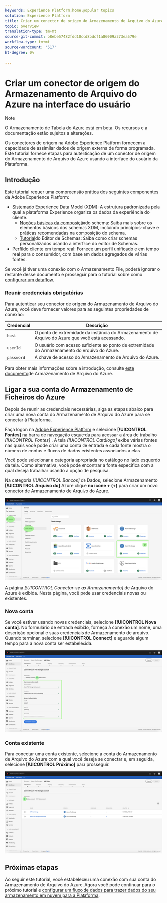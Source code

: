```yaml
---
keywords: Experience Platform;home;popular topics
solution: Experience Platform
title: Criar um conector de origem do Armazenamento de Arquivo do Azure na interface do usuário
topic: overview
translation-type: tm+mt
source-git-commit: b8ebe57482fdd10ccd8bdcf1a86009a373ea579e
workflow-type: tm+mt
source-wordcount: '517'
ht-degree: 0%

---
```



# Criar um conector de origem do Armazenamento de Arquivo do Azure na interface do usuário

>[!NOTE]
>O Armazenamento de Tabela do Azure está em beta. Os recursos e a documentação estão sujeitos a alterações.

Os conectores de origem na Adobe Experience Platform fornecem a capacidade de assimilar dados de origem externa de forma programada. Este tutorial fornece etapas para autenticação de um conector de origem do Armazenamento de Arquivo do Azure usando a interface do usuário da Plataforma.

## Introdução

Este tutorial requer uma compreensão prática dos seguintes componentes da Adobe Experience Platform:

- [Sistema](../../../../../xdm/home.md)do Experience Data Model (XDM): A estrutura padronizada pela qual a plataforma Experience organiza os dados da experiência do cliente.
   - [Noções básicas da composição](../../../../../xdm/schema/composition.md)do schema: Saiba mais sobre os elementos básicos dos schemas XDM, incluindo princípios-chave e práticas recomendadas na composição do schema.
   - [Tutorial](../../../../../xdm/tutorials/create-schema-ui.md)do Editor de Schemas: Saiba como criar schemas personalizados usando a interface do editor de Schemas.
- [Perfil](../../../../../profile/home.md)do cliente em tempo real: Fornece um perfil unificado e em tempo real para o consumidor, com base em dados agregados de várias fontes.

Se você já tiver uma conexão com o Armazenamento File, poderá ignorar o restante desse documento e prosseguir para o tutorial sobre como [configurar um dataflow](../../dataflow/batch/cloud-storage.md).

### Reunir credenciais obrigatórias

Para autenticar seu conector de origem do Armazenamento de Arquivo do Azure, você deve fornecer valores para as seguintes propriedades de conexão:

| Credencial | Descrição |
| ---------- | ----------- |
| `host` | O ponto de extremidade da instância do Armazenamento de Arquivo do Azure que você está acessando. |
| `userId` | O usuário com acesso suficiente ao ponto de extremidade do Armazenamento do Arquivo do Azure. |
| `password` | A chave de acesso do Armazenamento de Arquivo do Azure. |

Para obter mais informações sobre a introdução, consulte [este documento](https://docs.microsoft.com/en-us/azure/storage/files/storage-how-to-use-files-windows)de Armazenamento de Arquivo do Azure.

## Ligar a sua conta do Armazenamento de Ficheiros do Azure

Depois de reunir as credenciais necessárias, siga as etapas abaixo para criar uma nova conta do Armazenamento de Arquivo do Azure para se conectar à Plataforma.

Faça logon na [Adobe Experience Platform](https://platform.adobe.com) e selecione **[!UICONTROL Fontes]** na barra de navegação esquerda para acessar a área de trabalho *[!UICONTROL Fontes]* . A tela *[!UICONTROL Catálogo]* exibe várias fontes nas quais você pode criar uma conta de entrada e cada fonte mostra o número de contas e fluxos de dados existentes associados a elas.

Você pode selecionar a categoria apropriada no catálogo no lado esquerdo da tela. Como alternativa, você pode encontrar a fonte específica com a qual deseja trabalhar usando a opção de pesquisa.

Na categoria *[!UICONTROL Bancos]* de Dados, selecione Armazenamento **[!UICONTROL Arquivo do]** Azure clique **no ícone + (+)** para criar um novo conector de Armazenamento de Arquivo do Azure.

![catálogo](../../../../images/tutorials/create/azure-file-storage/catalog.png)

A página *[!UICONTROL Conectar-se ao Armazenamento]* de Arquivo do Azure é exibida. Nesta página, você pode usar credenciais novas ou existentes.

### Nova conta

Se você estiver usando novas credenciais, selecione **[!UICONTROL Nova conta]**. No formulário de entrada exibido, forneça à conexão um nome, uma descrição opcional e suas credenciais de Armazenamento de arquivo. Quando terminar, selecione **[!UICONTROL Connect]** e aguarde algum tempo para a nova conta ser estabelecida.

![connect](../../../../images/tutorials/create/azure-file-storage/new.png)

### Conta existente

Para conectar uma conta existente, selecione a conta do Armazenamento de Arquivo do Azure com a qual você deseja se conectar e, em seguida, selecione **[!UICONTROL Próximo]** para prosseguir.

![existente](../../../../images/tutorials/create/azure-file-storage/existing.png)

## Próximas etapas

Ao seguir este tutorial, você estabeleceu uma conexão com sua conta do Armazenamento de Arquivo do Azure. Agora você pode continuar para o próximo tutorial e [configurar um fluxo de dados para trazer dados do seu armazenamento em nuvem para a Plataforma](../../dataflow/batch/cloud-storage.md).